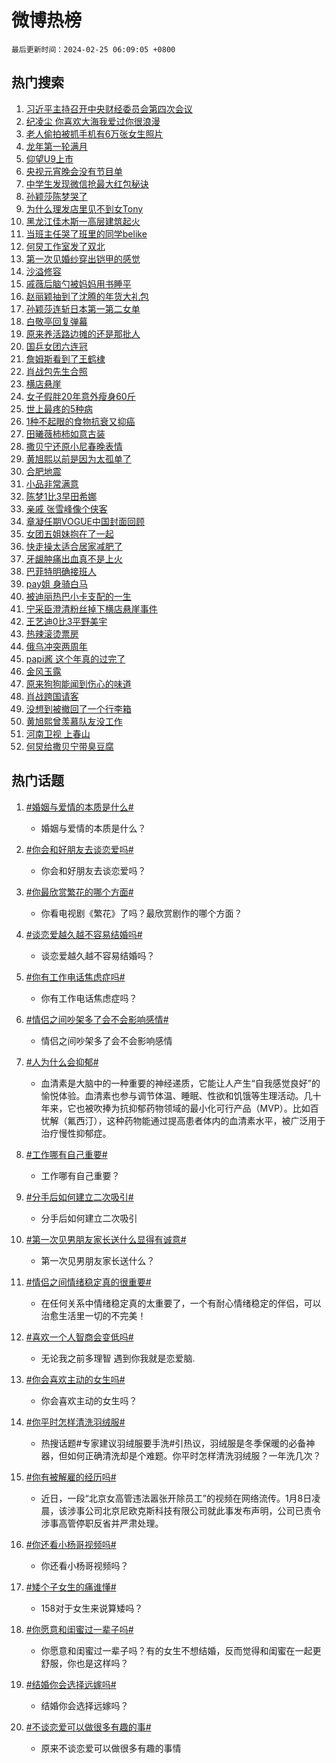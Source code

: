 # 微博热榜

`最后更新时间：2024-02-25 06:09:05 +0800`

## 热门搜索

1. [习近平主持召开中央财经委员会第四次会议](https://m.weibo.cn/search?containerid=100103type%3D1%26t%3D10%26q%3D%23%E4%B9%A0%E8%BF%91%E5%B9%B3%E4%B8%BB%E6%8C%81%E5%8F%AC%E5%BC%80%E4%B8%AD%E5%A4%AE%E8%B4%A2%E7%BB%8F%E5%A7%94%E5%91%98%E4%BC%9A%E7%AC%AC%E5%9B%9B%E6%AC%A1%E4%BC%9A%E8%AE%AE%23&stream_entry_id=51&isnewpage=1&extparam=seat%3D1%26c_type%3D51%26cate%3D10103%26pos%3D0%26stream_entry_id%3D51%26dgr%3D0%26filter_type%3Drealtimehot%26q%3D%2523%25E4%25B9%25A0%25E8%25BF%2591%25E5%25B9%25B3%25E4%25B8%25BB%25E6%258C%2581%25E5%258F%25AC%25E5%25BC%2580%25E4%25B8%25AD%25E5%25A4%25AE%25E8%25B4%25A2%25E7%25BB%258F%25E5%25A7%2594%25E5%2591%2598%25E4%25BC%259A%25E7%25AC%25AC%25E5%259B%259B%25E6%25AC%25A1%25E4%25BC%259A%25E8%25AE%25AE%2523%26display_time%3D1708812544%26pre_seqid%3D1708812544059016154151)
1. [纪凌尘 你喜欢大海我爱过你很浪漫](https://m.weibo.cn/search?containerid=100103type%3D1%26t%3D10%26q%3D%E7%BA%AA%E5%87%8C%E5%B0%98+%E4%BD%A0%E5%96%9C%E6%AC%A2%E5%A4%A7%E6%B5%B7%E6%88%91%E7%88%B1%E8%BF%87%E4%BD%A0%E5%BE%88%E6%B5%AA%E6%BC%AB&stream_entry_id=31&isnewpage=1&extparam=seat%3D1%26realpos%3D1%26band_rank%3D1%26dgr%3D0%26lcate%3D5001%26filter_type%3Drealtimehot%26q%3D%25E7%25BA%25AA%25E5%2587%258C%25E5%25B0%2598%2520%25E4%25BD%25A0%25E5%2596%259C%25E6%25AC%25A2%25E5%25A4%25A7%25E6%25B5%25B7%25E6%2588%2591%25E7%2588%25B1%25E8%25BF%2587%25E4%25BD%25A0%25E5%25BE%2588%25E6%25B5%25AA%25E6%25BC%25AB%26c_type%3D31%26pos%3D0%26stream_entry_id%3D31%26flag%3D2%26cate%3D5001%26display_time%3D1708812544%26pre_seqid%3D1708812544059016154151)
1. [老人偷拍被抓手机有6万张女生照片](https://m.weibo.cn/search?containerid=100103type%3D1%26t%3D10%26q%3D%23%E8%80%81%E4%BA%BA%E5%81%B7%E6%8B%8D%E8%A2%AB%E6%8A%93%E6%89%8B%E6%9C%BA%E6%9C%896%E4%B8%87%E5%BC%A0%E5%A5%B3%E7%94%9F%E7%85%A7%E7%89%87%23&stream_entry_id=31&isnewpage=1&extparam=seat%3D1%26realpos%3D2%26band_rank%3D2%26dgr%3D0%26lcate%3D5001%26filter_type%3Drealtimehot%26q%3D%2523%25E8%2580%2581%25E4%25BA%25BA%25E5%2581%25B7%25E6%258B%258D%25E8%25A2%25AB%25E6%258A%2593%25E6%2589%258B%25E6%259C%25BA%25E6%259C%25896%25E4%25B8%2587%25E5%25BC%25A0%25E5%25A5%25B3%25E7%2594%259F%25E7%2585%25A7%25E7%2589%2587%2523%26c_type%3D31%26pos%3D1%26stream_entry_id%3D31%26flag%3D2%26cate%3D5001%26display_time%3D1708812544%26pre_seqid%3D1708812544059016154151)
1. [龙年第一轮满月](https://m.weibo.cn/search?containerid=100103type%3D1%26t%3D10%26q%3D%23%E9%BE%99%E5%B9%B4%E7%AC%AC%E4%B8%80%E8%BD%AE%E6%BB%A1%E6%9C%88%23&stream_entry_id=31&isnewpage=1&extparam=seat%3D1%26realpos%3D3%26band_rank%3D3%26dgr%3D0%26lcate%3D5001%26filter_type%3Drealtimehot%26q%3D%2523%25E9%25BE%2599%25E5%25B9%25B4%25E7%25AC%25AC%25E4%25B8%2580%25E8%25BD%25AE%25E6%25BB%25A1%25E6%259C%2588%2523%26c_type%3D31%26pos%3D2%26stream_entry_id%3D31%26flag%3D0%26cate%3D5001%26display_time%3D1708812544%26pre_seqid%3D1708812544059016154151)
1. [仰望U9上市](https://m.weibo.cn/search?containerid=100103type%3D1%26t%3D10%26q%3D%23%E4%BB%B0%E6%9C%9BU9%E4%B8%8A%E5%B8%82%23&stream_entry_id=31&isnewpage=1&extparam=seat%3D1%26topic_ad%3D1%26band_rank%3D4%26is_ad_pos%3D1%26lcate%3D5001%26filter_type%3Drealtimehot%26q%3D%2523%25E4%25BB%25B0%25E6%259C%259BU9%25E4%25B8%258A%25E5%25B8%2582%2523%26c_type%3D31%26adid%3D223816%26pos%3D3%26stream_entry_id%3D31%26dgr%3D0%26cate%3D5001%26display_time%3D1708812544%26pre_seqid%3D1708812544059016154151)
1. [央视元宵晚会没有节目单](https://m.weibo.cn/search?containerid=100103type%3D1%26t%3D10%26q%3D%E5%A4%AE%E8%A7%86%E5%85%83%E5%AE%B5%E6%99%9A%E4%BC%9A%E6%B2%A1%E6%9C%89%E8%8A%82%E7%9B%AE%E5%8D%95&stream_entry_id=31&isnewpage=1&extparam=seat%3D1%26realpos%3D4%26band_rank%3D4%26dgr%3D0%26lcate%3D5001%26filter_type%3Drealtimehot%26q%3D%25E5%25A4%25AE%25E8%25A7%2586%25E5%2585%2583%25E5%25AE%25B5%25E6%2599%259A%25E4%25BC%259A%25E6%25B2%25A1%25E6%259C%2589%25E8%258A%2582%25E7%259B%25AE%25E5%258D%2595%26c_type%3D31%26pos%3D4%26stream_entry_id%3D31%26flag%3D2%26cate%3D5001%26display_time%3D1708812544%26pre_seqid%3D1708812544059016154151)
1. [中学生发现微信抢最大红包秘诀](https://m.weibo.cn/search?containerid=100103type%3D1%26t%3D10%26q%3D%23%E4%B8%AD%E5%AD%A6%E7%94%9F%E5%8F%91%E7%8E%B0%E5%BE%AE%E4%BF%A1%E6%8A%A2%E6%9C%80%E5%A4%A7%E7%BA%A2%E5%8C%85%E7%A7%98%E8%AF%80%23&stream_entry_id=31&isnewpage=1&extparam=seat%3D1%26realpos%3D5%26band_rank%3D5%26dgr%3D0%26lcate%3D5001%26filter_type%3Drealtimehot%26q%3D%2523%25E4%25B8%25AD%25E5%25AD%25A6%25E7%2594%259F%25E5%258F%2591%25E7%258E%25B0%25E5%25BE%25AE%25E4%25BF%25A1%25E6%258A%25A2%25E6%259C%2580%25E5%25A4%25A7%25E7%25BA%25A2%25E5%258C%2585%25E7%25A7%2598%25E8%25AF%2580%2523%26c_type%3D31%26pos%3D5%26stream_entry_id%3D31%26flag%3D2%26cate%3D5001%26display_time%3D1708812544%26pre_seqid%3D1708812544059016154151)
1. [孙颖莎陈梦哭了](https://m.weibo.cn/search?containerid=100103type%3D1%26t%3D10%26q%3D%23%E5%AD%99%E9%A2%96%E8%8E%8E%E9%99%88%E6%A2%A6%E5%93%AD%E4%BA%86%23&stream_entry_id=31&isnewpage=1&extparam=seat%3D1%26realpos%3D6%26band_rank%3D6%26dgr%3D0%26lcate%3D5001%26filter_type%3Drealtimehot%26q%3D%2523%25E5%25AD%2599%25E9%25A2%2596%25E8%258E%258E%25E9%2599%2588%25E6%25A2%25A6%25E5%2593%25AD%25E4%25BA%2586%2523%26c_type%3D31%26pos%3D6%26stream_entry_id%3D31%26flag%3D16%26cate%3D5001%26display_time%3D1708812544%26pre_seqid%3D1708812544059016154151)
1. [为什么理发店里见不到女Tony](https://m.weibo.cn/search?containerid=100103type%3D1%26t%3D10%26q%3D%23%E4%B8%BA%E4%BB%80%E4%B9%88%E7%90%86%E5%8F%91%E5%BA%97%E9%87%8C%E8%A7%81%E4%B8%8D%E5%88%B0%E5%A5%B3Tony%23&stream_entry_id=31&isnewpage=1&extparam=seat%3D1%26realpos%3D7%26band_rank%3D7%26dgr%3D0%26lcate%3D5001%26filter_type%3Drealtimehot%26q%3D%2523%25E4%25B8%25BA%25E4%25BB%2580%25E4%25B9%2588%25E7%2590%2586%25E5%258F%2591%25E5%25BA%2597%25E9%2587%258C%25E8%25A7%2581%25E4%25B8%258D%25E5%2588%25B0%25E5%25A5%25B3Tony%2523%26c_type%3D31%26pos%3D7%26stream_entry_id%3D31%26flag%3D2%26cate%3D5001%26display_time%3D1708812544%26pre_seqid%3D1708812544059016154151)
1. [黑龙江佳木斯一高层建筑起火](https://m.weibo.cn/search?containerid=100103type%3D1%26t%3D10%26q%3D%23%E9%BB%91%E9%BE%99%E6%B1%9F%E4%BD%B3%E6%9C%A8%E6%96%AF%E4%B8%80%E9%AB%98%E5%B1%82%E5%BB%BA%E7%AD%91%E8%B5%B7%E7%81%AB%23&stream_entry_id=31&isnewpage=1&extparam=seat%3D1%26realpos%3D8%26band_rank%3D8%26dgr%3D0%26lcate%3D5001%26filter_type%3Drealtimehot%26q%3D%2523%25E9%25BB%2591%25E9%25BE%2599%25E6%25B1%259F%25E4%25BD%25B3%25E6%259C%25A8%25E6%2596%25AF%25E4%25B8%2580%25E9%25AB%2598%25E5%25B1%2582%25E5%25BB%25BA%25E7%25AD%2591%25E8%25B5%25B7%25E7%2581%25AB%2523%26c_type%3D31%26pos%3D8%26stream_entry_id%3D31%26flag%3D2%26cate%3D5001%26display_time%3D1708812544%26pre_seqid%3D1708812544059016154151)
1. [当班主任哭了班里的同学belike](https://m.weibo.cn/search?containerid=100103type%3D1%26t%3D10%26q%3D%E5%BD%93%E7%8F%AD%E4%B8%BB%E4%BB%BB%E5%93%AD%E4%BA%86%E7%8F%AD%E9%87%8C%E7%9A%84%E5%90%8C%E5%AD%A6belike&stream_entry_id=31&isnewpage=1&extparam=seat%3D1%26realpos%3D9%26band_rank%3D9%26dgr%3D0%26lcate%3D5001%26filter_type%3Drealtimehot%26q%3D%25E5%25BD%2593%25E7%258F%25AD%25E4%25B8%25BB%25E4%25BB%25BB%25E5%2593%25AD%25E4%25BA%2586%25E7%258F%25AD%25E9%2587%258C%25E7%259A%2584%25E5%2590%258C%25E5%25AD%25A6belike%26c_type%3D31%26pos%3D9%26stream_entry_id%3D31%26flag%3D2%26cate%3D5001%26display_time%3D1708812544%26pre_seqid%3D1708812544059016154151)
1. [何炅工作室发了双北](https://m.weibo.cn/search?containerid=100103type%3D1%26t%3D10%26q%3D%23%E4%BD%95%E7%82%85%E5%B7%A5%E4%BD%9C%E5%AE%A4%E5%8F%91%E4%BA%86%E5%8F%8C%E5%8C%97%23&stream_entry_id=31&isnewpage=1&extparam=seat%3D1%26realpos%3D10%26band_rank%3D10%26dgr%3D0%26lcate%3D5001%26filter_type%3Drealtimehot%26q%3D%2523%25E4%25BD%2595%25E7%2582%2585%25E5%25B7%25A5%25E4%25BD%259C%25E5%25AE%25A4%25E5%258F%2591%25E4%25BA%2586%25E5%258F%258C%25E5%258C%2597%2523%26c_type%3D31%26pos%3D10%26stream_entry_id%3D31%26flag%3D16%26cate%3D5001%26display_time%3D1708812544%26pre_seqid%3D1708812544059016154151)
1. [第一次见婚纱穿出铠甲的感觉](https://m.weibo.cn/search?containerid=100103type%3D1%26t%3D10%26q%3D%E7%AC%AC%E4%B8%80%E6%AC%A1%E8%A7%81%E5%A9%9A%E7%BA%B1%E7%A9%BF%E5%87%BA%E9%93%A0%E7%94%B2%E7%9A%84%E6%84%9F%E8%A7%89&stream_entry_id=31&isnewpage=1&extparam=seat%3D1%26realpos%3D11%26band_rank%3D11%26dgr%3D0%26lcate%3D5001%26filter_type%3Drealtimehot%26q%3D%25E7%25AC%25AC%25E4%25B8%2580%25E6%25AC%25A1%25E8%25A7%2581%25E5%25A9%259A%25E7%25BA%25B1%25E7%25A9%25BF%25E5%2587%25BA%25E9%2593%25A0%25E7%2594%25B2%25E7%259A%2584%25E6%2584%259F%25E8%25A7%2589%26c_type%3D31%26pos%3D11%26stream_entry_id%3D31%26flag%3D2%26cate%3D5001%26display_time%3D1708812544%26pre_seqid%3D1708812544059016154151)
1. [沙溢修容](https://m.weibo.cn/search?containerid=100103type%3D1%26t%3D10%26q%3D%23%E6%B2%99%E6%BA%A2%E4%BF%AE%E5%AE%B9%23&stream_entry_id=31&isnewpage=1&extparam=seat%3D1%26realpos%3D12%26band_rank%3D12%26dgr%3D0%26lcate%3D5001%26filter_type%3Drealtimehot%26q%3D%2523%25E6%25B2%2599%25E6%25BA%25A2%25E4%25BF%25AE%25E5%25AE%25B9%2523%26c_type%3D31%26pos%3D12%26stream_entry_id%3D31%26flag%3D2%26cate%3D5001%26display_time%3D1708812544%26pre_seqid%3D1708812544059016154151)
1. [戚薇后脑勺被妈妈用书睡平](https://m.weibo.cn/search?containerid=100103type%3D1%26t%3D10%26q%3D%23%E6%88%9A%E8%96%87%E5%90%8E%E8%84%91%E5%8B%BA%E8%A2%AB%E5%A6%88%E5%A6%88%E7%94%A8%E4%B9%A6%E7%9D%A1%E5%B9%B3%23&stream_entry_id=31&isnewpage=1&extparam=seat%3D1%26realpos%3D13%26band_rank%3D13%26dgr%3D0%26lcate%3D5001%26filter_type%3Drealtimehot%26q%3D%2523%25E6%2588%259A%25E8%2596%2587%25E5%2590%258E%25E8%2584%2591%25E5%258B%25BA%25E8%25A2%25AB%25E5%25A6%2588%25E5%25A6%2588%25E7%2594%25A8%25E4%25B9%25A6%25E7%259D%25A1%25E5%25B9%25B3%2523%26c_type%3D31%26pos%3D13%26stream_entry_id%3D31%26flag%3D2%26cate%3D5001%26display_time%3D1708812544%26pre_seqid%3D1708812544059016154151)
1. [赵丽颖抽到了沈腾的年货大礼包](https://m.weibo.cn/search?containerid=100103type%3D1%26t%3D10%26q%3D%23%E8%B5%B5%E4%B8%BD%E9%A2%96%E6%8A%BD%E5%88%B0%E4%BA%86%E6%B2%88%E8%85%BE%E7%9A%84%E5%B9%B4%E8%B4%A7%E5%A4%A7%E7%A4%BC%E5%8C%85%23&stream_entry_id=31&isnewpage=1&extparam=seat%3D1%26realpos%3D14%26band_rank%3D14%26dgr%3D0%26lcate%3D5001%26filter_type%3Drealtimehot%26q%3D%2523%25E8%25B5%25B5%25E4%25B8%25BD%25E9%25A2%2596%25E6%258A%25BD%25E5%2588%25B0%25E4%25BA%2586%25E6%25B2%2588%25E8%2585%25BE%25E7%259A%2584%25E5%25B9%25B4%25E8%25B4%25A7%25E5%25A4%25A7%25E7%25A4%25BC%25E5%258C%2585%2523%26c_type%3D31%26pos%3D14%26stream_entry_id%3D31%26flag%3D0%26cate%3D5001%26display_time%3D1708812544%26pre_seqid%3D1708812544059016154151)
1. [孙颖莎连斩日本第一第二女单](https://m.weibo.cn/search?containerid=100103type%3D1%26t%3D10%26q%3D%23%E5%AD%99%E9%A2%96%E8%8E%8E%E8%BF%9E%E6%96%A9%E6%97%A5%E6%9C%AC%E7%AC%AC%E4%B8%80%E7%AC%AC%E4%BA%8C%E5%A5%B3%E5%8D%95%23&stream_entry_id=31&isnewpage=1&extparam=seat%3D1%26realpos%3D15%26band_rank%3D15%26dgr%3D0%26lcate%3D5001%26filter_type%3Drealtimehot%26q%3D%2523%25E5%25AD%2599%25E9%25A2%2596%25E8%258E%258E%25E8%25BF%259E%25E6%2596%25A9%25E6%2597%25A5%25E6%259C%25AC%25E7%25AC%25AC%25E4%25B8%2580%25E7%25AC%25AC%25E4%25BA%258C%25E5%25A5%25B3%25E5%258D%2595%2523%26c_type%3D31%26pos%3D15%26stream_entry_id%3D31%26flag%3D0%26cate%3D5001%26display_time%3D1708812544%26pre_seqid%3D1708812544059016154151)
1. [白敬亭回复弹幕](https://m.weibo.cn/search?containerid=100103type%3D1%26t%3D10%26q%3D%23%E7%99%BD%E6%95%AC%E4%BA%AD%E5%9B%9E%E5%A4%8D%E5%BC%B9%E5%B9%95%23&stream_entry_id=31&isnewpage=1&extparam=seat%3D1%26realpos%3D16%26band_rank%3D16%26dgr%3D0%26lcate%3D5001%26filter_type%3Drealtimehot%26q%3D%2523%25E7%2599%25BD%25E6%2595%25AC%25E4%25BA%25AD%25E5%259B%259E%25E5%25A4%258D%25E5%25BC%25B9%25E5%25B9%2595%2523%26c_type%3D31%26pos%3D16%26stream_entry_id%3D31%26flag%3D0%26cate%3D5001%26display_time%3D1708812544%26pre_seqid%3D1708812544059016154151)
1. [原来养活路边摊的还是那批人](https://m.weibo.cn/search?containerid=100103type%3D1%26t%3D10%26q%3D%23%E5%8E%9F%E6%9D%A5%E5%85%BB%E6%B4%BB%E8%B7%AF%E8%BE%B9%E6%91%8A%E7%9A%84%E8%BF%98%E6%98%AF%E9%82%A3%E6%89%B9%E4%BA%BA%23&stream_entry_id=31&isnewpage=1&extparam=seat%3D1%26realpos%3D17%26band_rank%3D17%26dgr%3D0%26lcate%3D5001%26filter_type%3Drealtimehot%26q%3D%2523%25E5%258E%259F%25E6%259D%25A5%25E5%2585%25BB%25E6%25B4%25BB%25E8%25B7%25AF%25E8%25BE%25B9%25E6%2591%258A%25E7%259A%2584%25E8%25BF%2598%25E6%2598%25AF%25E9%2582%25A3%25E6%2589%25B9%25E4%25BA%25BA%2523%26c_type%3D31%26pos%3D17%26stream_entry_id%3D31%26flag%3D0%26cate%3D5001%26display_time%3D1708812544%26pre_seqid%3D1708812544059016154151)
1. [国乒女团六连冠](https://m.weibo.cn/search?containerid=100103type%3D1%26t%3D10%26q%3D%23%E5%9B%BD%E4%B9%92%E5%A5%B3%E5%9B%A2%E5%85%AD%E8%BF%9E%E5%86%A0%23&stream_entry_id=31&isnewpage=1&extparam=seat%3D1%26realpos%3D18%26band_rank%3D18%26dgr%3D0%26lcate%3D5001%26filter_type%3Drealtimehot%26q%3D%2523%25E5%259B%25BD%25E4%25B9%2592%25E5%25A5%25B3%25E5%259B%25A2%25E5%2585%25AD%25E8%25BF%259E%25E5%2586%25A0%2523%26c_type%3D31%26pos%3D18%26stream_entry_id%3D31%26flag%3D0%26cate%3D5001%26display_time%3D1708812544%26pre_seqid%3D1708812544059016154151)
1. [詹姆斯看到了王鹤棣](https://m.weibo.cn/search?containerid=100103type%3D1%26t%3D10%26q%3D%23%E8%A9%B9%E5%A7%86%E6%96%AF%E7%9C%8B%E5%88%B0%E4%BA%86%E7%8E%8B%E9%B9%A4%E6%A3%A3%23&stream_entry_id=31&isnewpage=1&extparam=seat%3D1%26realpos%3D19%26band_rank%3D19%26dgr%3D0%26lcate%3D5001%26filter_type%3Drealtimehot%26q%3D%2523%25E8%25A9%25B9%25E5%25A7%2586%25E6%2596%25AF%25E7%259C%258B%25E5%2588%25B0%25E4%25BA%2586%25E7%258E%258B%25E9%25B9%25A4%25E6%25A3%25A3%2523%26c_type%3D31%26pos%3D19%26stream_entry_id%3D31%26flag%3D0%26cate%3D5001%26display_time%3D1708812544%26pre_seqid%3D1708812544059016154151)
1. [肖战包先生合照](https://m.weibo.cn/search?containerid=100103type%3D1%26t%3D10%26q%3D%23%E8%82%96%E6%88%98%E5%8C%85%E5%85%88%E7%94%9F%E5%90%88%E7%85%A7%23&stream_entry_id=31&isnewpage=1&extparam=seat%3D1%26realpos%3D20%26band_rank%3D20%26dgr%3D0%26lcate%3D5001%26filter_type%3Drealtimehot%26q%3D%2523%25E8%2582%2596%25E6%2588%2598%25E5%258C%2585%25E5%2585%2588%25E7%2594%259F%25E5%2590%2588%25E7%2585%25A7%2523%26c_type%3D31%26pos%3D20%26stream_entry_id%3D31%26flag%3D1%26cate%3D5001%26display_time%3D1708812544%26pre_seqid%3D1708812544059016154151)
1. [横店悬崖](https://m.weibo.cn/search?containerid=100103type%3D1%26t%3D10%26q%3D%E6%A8%AA%E5%BA%97%E6%82%AC%E5%B4%96&stream_entry_id=31&isnewpage=1&extparam=seat%3D1%26realpos%3D21%26band_rank%3D21%26dgr%3D0%26lcate%3D5001%26filter_type%3Drealtimehot%26q%3D%25E6%25A8%25AA%25E5%25BA%2597%25E6%2582%25AC%25E5%25B4%2596%26c_type%3D31%26pos%3D21%26stream_entry_id%3D31%26flag%3D2%26cate%3D5001%26display_time%3D1708812544%26pre_seqid%3D1708812544059016154151)
1. [女子假胖20年意外瘦身60斤](https://m.weibo.cn/search?containerid=100103type%3D1%26t%3D10%26q%3D%23%E5%A5%B3%E5%AD%90%E5%81%87%E8%83%9620%E5%B9%B4%E6%84%8F%E5%A4%96%E7%98%A6%E8%BA%AB60%E6%96%A4%23&stream_entry_id=31&isnewpage=1&extparam=seat%3D1%26realpos%3D22%26band_rank%3D22%26dgr%3D0%26lcate%3D5001%26filter_type%3Drealtimehot%26q%3D%2523%25E5%25A5%25B3%25E5%25AD%2590%25E5%2581%2587%25E8%2583%259620%25E5%25B9%25B4%25E6%2584%258F%25E5%25A4%2596%25E7%2598%25A6%25E8%25BA%25AB60%25E6%2596%25A4%2523%26c_type%3D31%26pos%3D22%26stream_entry_id%3D31%26flag%3D0%26cate%3D5001%26display_time%3D1708812544%26pre_seqid%3D1708812544059016154151)
1. [世上最疼的5种病](https://m.weibo.cn/search?containerid=100103type%3D1%26t%3D10%26q%3D%23%E4%B8%96%E4%B8%8A%E6%9C%80%E7%96%BC%E7%9A%845%E7%A7%8D%E7%97%85%23&stream_entry_id=31&isnewpage=1&extparam=seat%3D1%26realpos%3D23%26band_rank%3D23%26dgr%3D0%26lcate%3D5001%26filter_type%3Drealtimehot%26q%3D%2523%25E4%25B8%2596%25E4%25B8%258A%25E6%259C%2580%25E7%2596%25BC%25E7%259A%25845%25E7%25A7%258D%25E7%2597%2585%2523%26c_type%3D31%26pos%3D23%26stream_entry_id%3D31%26flag%3D0%26cate%3D5001%26display_time%3D1708812544%26pre_seqid%3D1708812544059016154151)
1. [1种不起眼的食物抗衰又抑癌](https://m.weibo.cn/search?containerid=100103type%3D1%26t%3D10%26q%3D%231%E7%A7%8D%E4%B8%8D%E8%B5%B7%E7%9C%BC%E7%9A%84%E9%A3%9F%E7%89%A9%E6%8A%97%E8%A1%B0%E5%8F%88%E6%8A%91%E7%99%8C%23&stream_entry_id=31&isnewpage=1&extparam=seat%3D1%26realpos%3D24%26band_rank%3D24%26dgr%3D0%26lcate%3D5001%26filter_type%3Drealtimehot%26q%3D%25231%25E7%25A7%258D%25E4%25B8%258D%25E8%25B5%25B7%25E7%259C%25BC%25E7%259A%2584%25E9%25A3%259F%25E7%2589%25A9%25E6%258A%2597%25E8%25A1%25B0%25E5%258F%2588%25E6%258A%2591%25E7%2599%258C%2523%26c_type%3D31%26pos%3D24%26stream_entry_id%3D31%26flag%3D1%26cate%3D5001%26display_time%3D1708812544%26pre_seqid%3D1708812544059016154151)
1. [田曦薇柿柿如意古装](https://m.weibo.cn/search?containerid=100103type%3D1%26t%3D10%26q%3D%23%E7%94%B0%E6%9B%A6%E8%96%87%E6%9F%BF%E6%9F%BF%E5%A6%82%E6%84%8F%E5%8F%A4%E8%A3%85%23&stream_entry_id=31&isnewpage=1&extparam=seat%3D1%26realpos%3D25%26band_rank%3D25%26dgr%3D0%26lcate%3D5001%26filter_type%3Drealtimehot%26q%3D%2523%25E7%2594%25B0%25E6%259B%25A6%25E8%2596%2587%25E6%259F%25BF%25E6%259F%25BF%25E5%25A6%2582%25E6%2584%258F%25E5%258F%25A4%25E8%25A3%2585%2523%26c_type%3D31%26pos%3D25%26stream_entry_id%3D31%26flag%3D1%26cate%3D5001%26display_time%3D1708812544%26pre_seqid%3D1708812544059016154151)
1. [撒贝宁还原小尼春晚表情](https://m.weibo.cn/search?containerid=100103type%3D1%26t%3D10%26q%3D%23%E6%92%92%E8%B4%9D%E5%AE%81%E8%BF%98%E5%8E%9F%E5%B0%8F%E5%B0%BC%E6%98%A5%E6%99%9A%E8%A1%A8%E6%83%85%23&stream_entry_id=31&isnewpage=1&extparam=seat%3D1%26realpos%3D26%26band_rank%3D26%26dgr%3D0%26lcate%3D5001%26filter_type%3Drealtimehot%26q%3D%2523%25E6%2592%2592%25E8%25B4%259D%25E5%25AE%2581%25E8%25BF%2598%25E5%258E%259F%25E5%25B0%258F%25E5%25B0%25BC%25E6%2598%25A5%25E6%2599%259A%25E8%25A1%25A8%25E6%2583%2585%2523%26c_type%3D31%26pos%3D26%26stream_entry_id%3D31%26flag%3D1%26cate%3D5001%26display_time%3D1708812544%26pre_seqid%3D1708812544059016154151)
1. [黄旭熙以前是因为太孤单了](https://m.weibo.cn/search?containerid=100103type%3D1%26t%3D10%26q%3D%23%E9%BB%84%E6%97%AD%E7%86%99%E4%BB%A5%E5%89%8D%E6%98%AF%E5%9B%A0%E4%B8%BA%E5%A4%AA%E5%AD%A4%E5%8D%95%E4%BA%86%23&stream_entry_id=31&isnewpage=1&extparam=seat%3D1%26realpos%3D27%26band_rank%3D27%26dgr%3D0%26lcate%3D5001%26filter_type%3Drealtimehot%26q%3D%2523%25E9%25BB%2584%25E6%2597%25AD%25E7%2586%2599%25E4%25BB%25A5%25E5%2589%258D%25E6%2598%25AF%25E5%259B%25A0%25E4%25B8%25BA%25E5%25A4%25AA%25E5%25AD%25A4%25E5%258D%2595%25E4%25BA%2586%2523%26c_type%3D31%26pos%3D27%26stream_entry_id%3D31%26flag%3D0%26cate%3D5001%26display_time%3D1708812544%26pre_seqid%3D1708812544059016154151)
1. [合肥地震](https://m.weibo.cn/search?containerid=100103type%3D1%26t%3D10%26q%3D%E5%90%88%E8%82%A5%E5%9C%B0%E9%9C%87&stream_entry_id=31&isnewpage=1&extparam=seat%3D1%26realpos%3D28%26band_rank%3D28%26dgr%3D0%26lcate%3D5001%26filter_type%3Drealtimehot%26q%3D%25E5%2590%2588%25E8%2582%25A5%25E5%259C%25B0%25E9%259C%2587%26c_type%3D31%26pos%3D28%26stream_entry_id%3D31%26flag%3D0%26cate%3D5001%26display_time%3D1708812544%26pre_seqid%3D1708812544059016154151)
1. [小品非常满意](https://m.weibo.cn/search?containerid=100103type%3D1%26t%3D10%26q%3D%E5%B0%8F%E5%93%81%E9%9D%9E%E5%B8%B8%E6%BB%A1%E6%84%8F&stream_entry_id=31&isnewpage=1&extparam=seat%3D1%26realpos%3D29%26band_rank%3D29%26dgr%3D0%26lcate%3D5001%26filter_type%3Drealtimehot%26q%3D%25E5%25B0%258F%25E5%2593%2581%25E9%259D%259E%25E5%25B8%25B8%25E6%25BB%25A1%25E6%2584%258F%26c_type%3D31%26pos%3D29%26stream_entry_id%3D31%26flag%3D0%26cate%3D5001%26display_time%3D1708812544%26pre_seqid%3D1708812544059016154151)
1. [陈梦1比3早田希娜](https://m.weibo.cn/search?containerid=100103type%3D1%26t%3D10%26q%3D%23%E9%99%88%E6%A2%A61%E6%AF%943%E6%97%A9%E7%94%B0%E5%B8%8C%E5%A8%9C%23&stream_entry_id=31&isnewpage=1&extparam=seat%3D1%26realpos%3D30%26band_rank%3D30%26dgr%3D0%26lcate%3D5001%26filter_type%3Drealtimehot%26q%3D%2523%25E9%2599%2588%25E6%25A2%25A61%25E6%25AF%25943%25E6%2597%25A9%25E7%2594%25B0%25E5%25B8%258C%25E5%25A8%259C%2523%26c_type%3D31%26pos%3D30%26stream_entry_id%3D31%26flag%3D0%26cate%3D5001%26display_time%3D1708812544%26pre_seqid%3D1708812544059016154151)
1. [亲戚 张雪峰像个侠客](https://m.weibo.cn/search?containerid=100103type%3D1%26t%3D10%26q%3D%E4%BA%B2%E6%88%9A+%E5%BC%A0%E9%9B%AA%E5%B3%B0%E5%83%8F%E4%B8%AA%E4%BE%A0%E5%AE%A2&stream_entry_id=31&isnewpage=1&extparam=seat%3D1%26realpos%3D31%26band_rank%3D31%26dgr%3D0%26lcate%3D5001%26filter_type%3Drealtimehot%26q%3D%25E4%25BA%25B2%25E6%2588%259A%2520%25E5%25BC%25A0%25E9%259B%25AA%25E5%25B3%25B0%25E5%2583%258F%25E4%25B8%25AA%25E4%25BE%25A0%25E5%25AE%25A2%26c_type%3D31%26pos%3D31%26stream_entry_id%3D31%26flag%3D1%26cate%3D5001%26display_time%3D1708812544%26pre_seqid%3D1708812544059016154151)
1. [章凝任期VOGUE中国封面回顾](https://m.weibo.cn/search?containerid=100103type%3D1%26t%3D10%26q%3D%E7%AB%A0%E5%87%9D%E4%BB%BB%E6%9C%9FVOGUE%E4%B8%AD%E5%9B%BD%E5%B0%81%E9%9D%A2%E5%9B%9E%E9%A1%BE&stream_entry_id=31&isnewpage=1&extparam=seat%3D1%26realpos%3D32%26band_rank%3D32%26dgr%3D0%26lcate%3D5001%26filter_type%3Drealtimehot%26q%3D%25E7%25AB%25A0%25E5%2587%259D%25E4%25BB%25BB%25E6%259C%259FVOGUE%25E4%25B8%25AD%25E5%259B%25BD%25E5%25B0%2581%25E9%259D%25A2%25E5%259B%259E%25E9%25A1%25BE%26c_type%3D31%26pos%3D32%26stream_entry_id%3D31%26flag%3D0%26cate%3D5001%26display_time%3D1708812544%26pre_seqid%3D1708812544059016154151)
1. [女团五姐妹抱在了一起](https://m.weibo.cn/search?containerid=100103type%3D1%26t%3D10%26q%3D%23%E5%A5%B3%E5%9B%A2%E4%BA%94%E5%A7%90%E5%A6%B9%E6%8A%B1%E5%9C%A8%E4%BA%86%E4%B8%80%E8%B5%B7%23&stream_entry_id=31&isnewpage=1&extparam=seat%3D1%26realpos%3D33%26band_rank%3D33%26dgr%3D0%26lcate%3D5001%26filter_type%3Drealtimehot%26q%3D%2523%25E5%25A5%25B3%25E5%259B%25A2%25E4%25BA%2594%25E5%25A7%2590%25E5%25A6%25B9%25E6%258A%25B1%25E5%259C%25A8%25E4%25BA%2586%25E4%25B8%2580%25E8%25B5%25B7%2523%26c_type%3D31%26pos%3D33%26stream_entry_id%3D31%26flag%3D0%26cate%3D5001%26display_time%3D1708812544%26pre_seqid%3D1708812544059016154151)
1. [快走操太适合居家减肥了](https://m.weibo.cn/search?containerid=100103type%3D1%26t%3D10%26q%3D%E5%BF%AB%E8%B5%B0%E6%93%8D%E5%A4%AA%E9%80%82%E5%90%88%E5%B1%85%E5%AE%B6%E5%87%8F%E8%82%A5%E4%BA%86&stream_entry_id=31&isnewpage=1&extparam=seat%3D1%26realpos%3D34%26band_rank%3D34%26dgr%3D0%26lcate%3D5001%26filter_type%3Drealtimehot%26q%3D%25E5%25BF%25AB%25E8%25B5%25B0%25E6%2593%258D%25E5%25A4%25AA%25E9%2580%2582%25E5%2590%2588%25E5%25B1%2585%25E5%25AE%25B6%25E5%2587%258F%25E8%2582%25A5%25E4%25BA%2586%26c_type%3D31%26pos%3D34%26stream_entry_id%3D31%26flag%3D0%26cate%3D5001%26display_time%3D1708812544%26pre_seqid%3D1708812544059016154151)
1. [牙龈肿痛出血真不是上火](https://m.weibo.cn/search?containerid=100103type%3D1%26t%3D10%26q%3D%23%E7%89%99%E9%BE%88%E8%82%BF%E7%97%9B%E5%87%BA%E8%A1%80%E7%9C%9F%E4%B8%8D%E6%98%AF%E4%B8%8A%E7%81%AB%23&stream_entry_id=31&isnewpage=1&extparam=seat%3D1%26realpos%3D35%26band_rank%3D35%26dgr%3D0%26lcate%3D5001%26filter_type%3Drealtimehot%26q%3D%2523%25E7%2589%2599%25E9%25BE%2588%25E8%2582%25BF%25E7%2597%259B%25E5%2587%25BA%25E8%25A1%2580%25E7%259C%259F%25E4%25B8%258D%25E6%2598%25AF%25E4%25B8%258A%25E7%2581%25AB%2523%26c_type%3D31%26pos%3D35%26stream_entry_id%3D31%26flag%3D0%26cate%3D5001%26display_time%3D1708812544%26pre_seqid%3D1708812544059016154151)
1. [巴菲特明确接班人](https://m.weibo.cn/search?containerid=100103type%3D1%26t%3D10%26q%3D%23%E5%B7%B4%E8%8F%B2%E7%89%B9%E6%98%8E%E7%A1%AE%E6%8E%A5%E7%8F%AD%E4%BA%BA%23&stream_entry_id=31&isnewpage=1&extparam=seat%3D1%26realpos%3D36%26band_rank%3D36%26dgr%3D0%26lcate%3D5001%26filter_type%3Drealtimehot%26q%3D%2523%25E5%25B7%25B4%25E8%258F%25B2%25E7%2589%25B9%25E6%2598%258E%25E7%25A1%25AE%25E6%258E%25A5%25E7%258F%25AD%25E4%25BA%25BA%2523%26c_type%3D31%26pos%3D36%26stream_entry_id%3D31%26flag%3D1%26cate%3D5001%26display_time%3D1708812544%26pre_seqid%3D1708812544059016154151)
1. [pay姐 身骑白马](https://m.weibo.cn/search?containerid=100103type%3D1%26t%3D10%26q%3Dpay%E5%A7%90+%E8%BA%AB%E9%AA%91%E7%99%BD%E9%A9%AC&stream_entry_id=31&isnewpage=1&extparam=seat%3D1%26realpos%3D37%26band_rank%3D37%26dgr%3D0%26lcate%3D5001%26filter_type%3Drealtimehot%26q%3Dpay%25E5%25A7%2590%2520%25E8%25BA%25AB%25E9%25AA%2591%25E7%2599%25BD%25E9%25A9%25AC%26c_type%3D31%26pos%3D37%26stream_entry_id%3D31%26flag%3D0%26cate%3D5001%26display_time%3D1708812544%26pre_seqid%3D1708812544059016154151)
1. [被迪丽热巴小卡支配的一生](https://m.weibo.cn/search?containerid=100103type%3D1%26t%3D10%26q%3D%23%E8%A2%AB%E8%BF%AA%E4%B8%BD%E7%83%AD%E5%B7%B4%E5%B0%8F%E5%8D%A1%E6%94%AF%E9%85%8D%E7%9A%84%E4%B8%80%E7%94%9F%23&stream_entry_id=31&isnewpage=1&extparam=seat%3D1%26realpos%3D38%26band_rank%3D38%26dgr%3D0%26lcate%3D5001%26filter_type%3Drealtimehot%26q%3D%2523%25E8%25A2%25AB%25E8%25BF%25AA%25E4%25B8%25BD%25E7%2583%25AD%25E5%25B7%25B4%25E5%25B0%258F%25E5%258D%25A1%25E6%2594%25AF%25E9%2585%258D%25E7%259A%2584%25E4%25B8%2580%25E7%2594%259F%2523%26c_type%3D31%26pos%3D38%26stream_entry_id%3D31%26flag%3D0%26cate%3D5001%26display_time%3D1708812544%26pre_seqid%3D1708812544059016154151)
1. [宁采臣澄清粉丝掉下横店悬崖事件](https://m.weibo.cn/search?containerid=100103type%3D1%26t%3D10%26q%3D%23%E5%AE%81%E9%87%87%E8%87%A3%E6%BE%84%E6%B8%85%E7%B2%89%E4%B8%9D%E6%8E%89%E4%B8%8B%E6%A8%AA%E5%BA%97%E6%82%AC%E5%B4%96%E4%BA%8B%E4%BB%B6%23&stream_entry_id=31&isnewpage=1&extparam=seat%3D1%26realpos%3D39%26band_rank%3D39%26dgr%3D0%26lcate%3D5001%26filter_type%3Drealtimehot%26q%3D%2523%25E5%25AE%2581%25E9%2587%2587%25E8%2587%25A3%25E6%25BE%2584%25E6%25B8%2585%25E7%25B2%2589%25E4%25B8%259D%25E6%258E%2589%25E4%25B8%258B%25E6%25A8%25AA%25E5%25BA%2597%25E6%2582%25AC%25E5%25B4%2596%25E4%25BA%258B%25E4%25BB%25B6%2523%26c_type%3D31%26pos%3D39%26stream_entry_id%3D31%26flag%3D0%26cate%3D5001%26display_time%3D1708812544%26pre_seqid%3D1708812544059016154151)
1. [王艺迪0比3平野美宇](https://m.weibo.cn/search?containerid=100103type%3D1%26t%3D10%26q%3D%23%E7%8E%8B%E8%89%BA%E8%BF%AA0%E6%AF%943%E5%B9%B3%E9%87%8E%E7%BE%8E%E5%AE%87%23&stream_entry_id=31&isnewpage=1&extparam=seat%3D1%26realpos%3D40%26band_rank%3D40%26dgr%3D0%26lcate%3D5001%26filter_type%3Drealtimehot%26q%3D%2523%25E7%258E%258B%25E8%2589%25BA%25E8%25BF%25AA0%25E6%25AF%25943%25E5%25B9%25B3%25E9%2587%258E%25E7%25BE%258E%25E5%25AE%2587%2523%26c_type%3D31%26pos%3D40%26stream_entry_id%3D31%26flag%3D0%26cate%3D5001%26display_time%3D1708812544%26pre_seqid%3D1708812544059016154151)
1. [热辣滚烫票房](https://m.weibo.cn/search?containerid=100103type%3D1%26t%3D10%26q%3D%E7%83%AD%E8%BE%A3%E6%BB%9A%E7%83%AB%E7%A5%A8%E6%88%BF&stream_entry_id=31&isnewpage=1&extparam=seat%3D1%26realpos%3D41%26band_rank%3D41%26dgr%3D0%26lcate%3D5001%26filter_type%3Drealtimehot%26q%3D%25E7%2583%25AD%25E8%25BE%25A3%25E6%25BB%259A%25E7%2583%25AB%25E7%25A5%25A8%25E6%2588%25BF%26c_type%3D31%26pos%3D41%26stream_entry_id%3D31%26flag%3D0%26cate%3D5001%26display_time%3D1708812544%26pre_seqid%3D1708812544059016154151)
1. [俄乌冲突两周年](https://m.weibo.cn/search?containerid=100103type%3D1%26t%3D10%26q%3D%23%E4%BF%84%E4%B9%8C%E5%86%B2%E7%AA%81%E4%B8%A4%E5%91%A8%E5%B9%B4%23&stream_entry_id=31&isnewpage=1&extparam=seat%3D1%26realpos%3D42%26band_rank%3D42%26dgr%3D0%26lcate%3D5001%26filter_type%3Drealtimehot%26q%3D%2523%25E4%25BF%2584%25E4%25B9%258C%25E5%2586%25B2%25E7%25AA%2581%25E4%25B8%25A4%25E5%2591%25A8%25E5%25B9%25B4%2523%26c_type%3D31%26pos%3D42%26stream_entry_id%3D31%26flag%3D0%26cate%3D5001%26display_time%3D1708812544%26pre_seqid%3D1708812544059016154151)
1. [papi酱 这个年真的过完了](https://m.weibo.cn/search?containerid=100103type%3D1%26t%3D10%26q%3Dpapi%E9%85%B1+%E8%BF%99%E4%B8%AA%E5%B9%B4%E7%9C%9F%E7%9A%84%E8%BF%87%E5%AE%8C%E4%BA%86&stream_entry_id=31&isnewpage=1&extparam=seat%3D1%26realpos%3D43%26band_rank%3D43%26dgr%3D0%26lcate%3D5001%26filter_type%3Drealtimehot%26q%3Dpapi%25E9%2585%25B1%2520%25E8%25BF%2599%25E4%25B8%25AA%25E5%25B9%25B4%25E7%259C%259F%25E7%259A%2584%25E8%25BF%2587%25E5%25AE%258C%25E4%25BA%2586%26c_type%3D31%26pos%3D43%26stream_entry_id%3D31%26flag%3D0%26cate%3D5001%26display_time%3D1708812544%26pre_seqid%3D1708812544059016154151)
1. [金风玉露](https://m.weibo.cn/search?containerid=100103type%3D1%26t%3D10%26q%3D%E9%87%91%E9%A3%8E%E7%8E%89%E9%9C%B2&stream_entry_id=31&isnewpage=1&extparam=seat%3D1%26realpos%3D44%26band_rank%3D44%26dgr%3D0%26lcate%3D5001%26filter_type%3Drealtimehot%26q%3D%25E9%2587%2591%25E9%25A3%258E%25E7%258E%2589%25E9%259C%25B2%26c_type%3D31%26pos%3D44%26stream_entry_id%3D31%26flag%3D0%26cate%3D5001%26display_time%3D1708812544%26pre_seqid%3D1708812544059016154151)
1. [原来狗狗能闻到伤心的味道](https://m.weibo.cn/search?containerid=100103type%3D1%26t%3D10%26q%3D%E5%8E%9F%E6%9D%A5%E7%8B%97%E7%8B%97%E8%83%BD%E9%97%BB%E5%88%B0%E4%BC%A4%E5%BF%83%E7%9A%84%E5%91%B3%E9%81%93&stream_entry_id=31&isnewpage=1&extparam=seat%3D1%26realpos%3D45%26band_rank%3D45%26dgr%3D0%26lcate%3D5001%26filter_type%3Drealtimehot%26q%3D%25E5%258E%259F%25E6%259D%25A5%25E7%258B%2597%25E7%258B%2597%25E8%2583%25BD%25E9%2597%25BB%25E5%2588%25B0%25E4%25BC%25A4%25E5%25BF%2583%25E7%259A%2584%25E5%2591%25B3%25E9%2581%2593%26c_type%3D31%26pos%3D45%26stream_entry_id%3D31%26flag%3D0%26cate%3D5001%26display_time%3D1708812544%26pre_seqid%3D1708812544059016154151)
1. [肖战跨国请客](https://m.weibo.cn/search?containerid=100103type%3D1%26t%3D10%26q%3D%23%E8%82%96%E6%88%98%E8%B7%A8%E5%9B%BD%E8%AF%B7%E5%AE%A2%23&stream_entry_id=31&isnewpage=1&extparam=seat%3D1%26realpos%3D46%26band_rank%3D46%26dgr%3D0%26lcate%3D5001%26filter_type%3Drealtimehot%26q%3D%2523%25E8%2582%2596%25E6%2588%2598%25E8%25B7%25A8%25E5%259B%25BD%25E8%25AF%25B7%25E5%25AE%25A2%2523%26c_type%3D31%26pos%3D46%26stream_entry_id%3D31%26flag%3D0%26cate%3D5001%26display_time%3D1708812544%26pre_seqid%3D1708812544059016154151)
1. [没想到被撤回了一个行李箱](https://m.weibo.cn/search?containerid=100103type%3D1%26t%3D10%26q%3D%E6%B2%A1%E6%83%B3%E5%88%B0%E8%A2%AB%E6%92%A4%E5%9B%9E%E4%BA%86%E4%B8%80%E4%B8%AA%E8%A1%8C%E6%9D%8E%E7%AE%B1&stream_entry_id=31&isnewpage=1&extparam=seat%3D1%26realpos%3D47%26band_rank%3D47%26dgr%3D0%26lcate%3D5001%26filter_type%3Drealtimehot%26q%3D%25E6%25B2%25A1%25E6%2583%25B3%25E5%2588%25B0%25E8%25A2%25AB%25E6%2592%25A4%25E5%259B%259E%25E4%25BA%2586%25E4%25B8%2580%25E4%25B8%25AA%25E8%25A1%258C%25E6%259D%258E%25E7%25AE%25B1%26c_type%3D31%26pos%3D47%26stream_entry_id%3D31%26flag%3D0%26cate%3D5001%26display_time%3D1708812544%26pre_seqid%3D1708812544059016154151)
1. [黄旭熙曾羡慕队友没工作](https://m.weibo.cn/search?containerid=100103type%3D1%26t%3D10%26q%3D%23%E9%BB%84%E6%97%AD%E7%86%99%E6%9B%BE%E7%BE%A1%E6%85%95%E9%98%9F%E5%8F%8B%E6%B2%A1%E5%B7%A5%E4%BD%9C%23&stream_entry_id=31&isnewpage=1&extparam=seat%3D1%26realpos%3D48%26band_rank%3D48%26dgr%3D0%26lcate%3D5001%26filter_type%3Drealtimehot%26q%3D%2523%25E9%25BB%2584%25E6%2597%25AD%25E7%2586%2599%25E6%259B%25BE%25E7%25BE%25A1%25E6%2585%2595%25E9%2598%259F%25E5%258F%258B%25E6%25B2%25A1%25E5%25B7%25A5%25E4%25BD%259C%2523%26c_type%3D31%26pos%3D48%26stream_entry_id%3D31%26flag%3D0%26cate%3D5001%26display_time%3D1708812544%26pre_seqid%3D1708812544059016154151)
1. [河南卫视 上春山](https://m.weibo.cn/search?containerid=100103type%3D1%26t%3D10%26q%3D%E6%B2%B3%E5%8D%97%E5%8D%AB%E8%A7%86+%E4%B8%8A%E6%98%A5%E5%B1%B1&stream_entry_id=31&isnewpage=1&extparam=seat%3D1%26realpos%3D49%26band_rank%3D49%26dgr%3D0%26lcate%3D5001%26filter_type%3Drealtimehot%26q%3D%25E6%25B2%25B3%25E5%258D%2597%25E5%258D%25AB%25E8%25A7%2586%2520%25E4%25B8%258A%25E6%2598%25A5%25E5%25B1%25B1%26c_type%3D31%26pos%3D49%26stream_entry_id%3D31%26flag%3D0%26cate%3D5001%26display_time%3D1708812544%26pre_seqid%3D1708812544059016154151)
1. [何炅给撒贝宁带臭豆腐](https://m.weibo.cn/search?containerid=100103type%3D1%26t%3D10%26q%3D%23%E4%BD%95%E7%82%85%E7%BB%99%E6%92%92%E8%B4%9D%E5%AE%81%E5%B8%A6%E8%87%AD%E8%B1%86%E8%85%90%23&stream_entry_id=31&isnewpage=1&extparam=seat%3D1%26realpos%3D50%26band_rank%3D50%26dgr%3D0%26lcate%3D5001%26filter_type%3Drealtimehot%26q%3D%2523%25E4%25BD%2595%25E7%2582%2585%25E7%25BB%2599%25E6%2592%2592%25E8%25B4%259D%25E5%25AE%2581%25E5%25B8%25A6%25E8%2587%25AD%25E8%25B1%2586%25E8%2585%2590%2523%26c_type%3D31%26pos%3D50%26stream_entry_id%3D31%26flag%3D0%26cate%3D5001%26display_time%3D1708812544%26pre_seqid%3D1708812544059016154151)

## 热门话题

1. [#婚姻与爱情的本质是什么#](https://m.weibo.cn/search?containerid=231522type%3D1%26t%3D10%26q%3D%23%E5%A9%9A%E5%A7%BB%E4%B8%8E%E7%88%B1%E6%83%85%E7%9A%84%E6%9C%AC%E8%B4%A8%E6%98%AF%E4%BB%80%E4%B9%88%23&stream_entry_id=128&isnewpage=1&extparam=seat%3D1%26dgr%3D0%26pos%3D1-0-0%26unitid%3D1704881162756%26lcate%3D5004%26c_type%3D128%26cate%3D5004%26display_time%3D1708812545%26pre_seqid%3D1708812545375015622144)
    - 婚姻与爱情的本质是什么？

1. [#你会和好朋友去谈恋爱吗#](https://m.weibo.cn/search?containerid=231522type%3D1%26t%3D10%26q%3D%23%E4%BD%A0%E4%BC%9A%E5%92%8C%E5%A5%BD%E6%9C%8B%E5%8F%8B%E5%8E%BB%E8%B0%88%E6%81%8B%E7%88%B1%E5%90%97%23&stream_entry_id=128&isnewpage=1&extparam=seat%3D1%26dgr%3D0%26pos%3D1-0-1%26unitid%3D1704849959446%26lcate%3D5004%26c_type%3D128%26cate%3D5004%26display_time%3D1708812545%26pre_seqid%3D1708812545375015622144)
    - 你会和好朋友去谈恋爱吗？

1. [#你最欣赏繁花的哪个方面#](https://m.weibo.cn/search?containerid=231522type%3D1%26t%3D10%26q%3D%23%E4%BD%A0%E6%9C%80%E6%AC%A3%E8%B5%8F%E7%B9%81%E8%8A%B1%E7%9A%84%E5%93%AA%E4%B8%AA%E6%96%B9%E9%9D%A2%23&stream_entry_id=128&isnewpage=1&extparam=seat%3D1%26dgr%3D0%26pos%3D1-0-2%26unitid%3D1704872158127%26lcate%3D5004%26c_type%3D128%26cate%3D5004%26display_time%3D1708812545%26pre_seqid%3D1708812545375015622144)
    - 你看电视剧《繁花》了吗？最欣赏剧作的哪个方面？

1. [#谈恋爱越久越不容易结婚吗#](https://m.weibo.cn/search?containerid=231522type%3D1%26t%3D10%26q%3D%23%E8%B0%88%E6%81%8B%E7%88%B1%E8%B6%8A%E4%B9%85%E8%B6%8A%E4%B8%8D%E5%AE%B9%E6%98%93%E7%BB%93%E5%A9%9A%E5%90%97%23&stream_entry_id=128&isnewpage=1&extparam=seat%3D1%26dgr%3D0%26pos%3D1-0-3%26unitid%3D1704871559387%26lcate%3D5004%26c_type%3D128%26cate%3D5004%26display_time%3D1708812545%26pre_seqid%3D1708812545375015622144)
    - 谈恋爱越久越不容易结婚吗？

1. [#你有工作电话焦虑症吗#](https://m.weibo.cn/search?containerid=231522type%3D1%26t%3D10%26q%3D%23%E4%BD%A0%E6%9C%89%E5%B7%A5%E4%BD%9C%E7%94%B5%E8%AF%9D%E7%84%A6%E8%99%91%E7%97%87%E5%90%97%23&stream_entry_id=128&isnewpage=1&extparam=seat%3D1%26dgr%3D0%26pos%3D1-0-4%26unitid%3D1704877884678%26lcate%3D5004%26c_type%3D128%26cate%3D5004%26display_time%3D1708812545%26pre_seqid%3D1708812545375015622144)
    - 你有工作电话焦虑症吗？

1. [#情侣之间吵架多了会不会影响感情#](https://m.weibo.cn/search?containerid=231522type%3D1%26t%3D10%26q%3D%23%E6%83%85%E4%BE%A3%E4%B9%8B%E9%97%B4%E5%90%B5%E6%9E%B6%E5%A4%9A%E4%BA%86%E4%BC%9A%E4%B8%8D%E4%BC%9A%E5%BD%B1%E5%93%8D%E6%84%9F%E6%83%85%23&stream_entry_id=128&isnewpage=1&extparam=seat%3D1%26dgr%3D0%26pos%3D1-0-5%26unitid%3D1704792093809%26lcate%3D5004%26c_type%3D128%26cate%3D5004%26display_time%3D1708812545%26pre_seqid%3D1708812545375015622144)
    - 情侣之间吵架多了会不会影响感情

1. [#人为什么会抑郁#](https://m.weibo.cn/search?containerid=231522type%3D1%26t%3D10%26q%3D%23%E4%BA%BA%E4%B8%BA%E4%BB%80%E4%B9%88%E4%BC%9A%E6%8A%91%E9%83%81%23&stream_entry_id=128&isnewpage=1&extparam=seat%3D1%26dgr%3D0%26pos%3D1-0-6%26unitid%3D1704881163792%26lcate%3D5004%26c_type%3D128%26cate%3D5004%26display_time%3D1708812545%26pre_seqid%3D1708812545375015622144)
    - 血清素是大脑中的一种重要的神经递质，它能让人产生“自我感觉良好”的愉悦体验。血清素也参与调节体温、睡眠、性欲和饥饿等生理活动。几十年来，它也被吹捧为抗抑郁药物领域的最小化可行产品（MVP）。比如百忧解（氟西汀），这种药物能通过提高患者体内的血清素水平，被广泛用于治疗慢性抑郁症。

1. [#工作哪有自己重要#](https://m.weibo.cn/search?containerid=231522type%3D1%26t%3D10%26q%3D%23%E5%B7%A5%E4%BD%9C%E5%93%AA%E6%9C%89%E8%87%AA%E5%B7%B1%E9%87%8D%E8%A6%81%23&stream_entry_id=128&isnewpage=1&extparam=seat%3D1%26dgr%3D0%26pos%3D1-0-7%26unitid%3D1704949537973%26lcate%3D5004%26c_type%3D128%26cate%3D5004%26display_time%3D1708812545%26pre_seqid%3D1708812545375015622144)
    - 工作哪有自己重要？

1. [#分手后如何建立二次吸引#](https://m.weibo.cn/search?containerid=231522type%3D1%26t%3D10%26q%3D%23%E5%88%86%E6%89%8B%E5%90%8E%E5%A6%82%E4%BD%95%E5%BB%BA%E7%AB%8B%E4%BA%8C%E6%AC%A1%E5%90%B8%E5%BC%95%23&stream_entry_id=128&isnewpage=1&extparam=seat%3D1%26dgr%3D0%26pos%3D1-0-8%26unitid%3D1704870666886%26lcate%3D5004%26c_type%3D128%26cate%3D5004%26display_time%3D1708812545%26pre_seqid%3D1708812545375015622144)
    - 分手后如何建立二次吸引

1. [#第一次见男朋友家长送什么显得有诚意#](https://m.weibo.cn/search?containerid=231522type%3D1%26t%3D10%26q%3D%23%E7%AC%AC%E4%B8%80%E6%AC%A1%E8%A7%81%E7%94%B7%E6%9C%8B%E5%8F%8B%E5%AE%B6%E9%95%BF%E9%80%81%E4%BB%80%E4%B9%88%E6%98%BE%E5%BE%97%E6%9C%89%E8%AF%9A%E6%84%8F%23&stream_entry_id=128&isnewpage=1&extparam=seat%3D1%26dgr%3D0%26pos%3D1-0-9%26unitid%3D1704946836507%26lcate%3D5004%26c_type%3D128%26cate%3D5004%26display_time%3D1708812545%26pre_seqid%3D1708812545375015622144)
    - 第一次见男朋友家长送什么？

1. [#情侣之间情绪稳定真的很重要#](https://m.weibo.cn/search?containerid=231522type%3D1%26t%3D10%26q%3D%23%E6%83%85%E4%BE%A3%E4%B9%8B%E9%97%B4%E6%83%85%E7%BB%AA%E7%A8%B3%E5%AE%9A%E7%9C%9F%E7%9A%84%E5%BE%88%E9%87%8D%E8%A6%81%23&stream_entry_id=128&isnewpage=1&extparam=seat%3D1%26dgr%3D0%26pos%3D1-0-10%26unitid%3D1704779493657%26lcate%3D5004%26c_type%3D128%26cate%3D5004%26display_time%3D1708812545%26pre_seqid%3D1708812545375015622144)
    - 在任何关系中情绪稳定真的太重要了，一个有耐心情绪稳定的伴侣，可以治愈生活里一切的不完美！

1. [#喜欢一个人智商会变低吗#](https://m.weibo.cn/search?containerid=231522type%3D1%26t%3D10%26q%3D%23%E5%96%9C%E6%AC%A2%E4%B8%80%E4%B8%AA%E4%BA%BA%E6%99%BA%E5%95%86%E4%BC%9A%E5%8F%98%E4%BD%8E%E5%90%97%23&stream_entry_id=128&isnewpage=1&extparam=seat%3D1%26dgr%3D0%26pos%3D1-0-11%26unitid%3D1704783068038%26lcate%3D5004%26c_type%3D128%26cate%3D5004%26display_time%3D1708812545%26pre_seqid%3D1708812545375015622144)
    - 无论我之前多理智  遇到你我就是恋爱脑.

1. [#你会喜欢主动的女生吗#](https://m.weibo.cn/search?containerid=231522type%3D1%26t%3D10%26q%3D%23%E4%BD%A0%E4%BC%9A%E5%96%9C%E6%AC%A2%E4%B8%BB%E5%8A%A8%E7%9A%84%E5%A5%B3%E7%94%9F%E5%90%97%23&stream_entry_id=128&isnewpage=1&extparam=seat%3D1%26dgr%3D0%26pos%3D1-0-12%26unitid%3D1704786077236%26lcate%3D5004%26c_type%3D128%26cate%3D5004%26display_time%3D1708812545%26pre_seqid%3D1708812545375015622144)
    - 你会喜欢主动的女生吗？

1. [#你平时怎样清洗羽绒服#](https://m.weibo.cn/search?containerid=231522type%3D1%26t%3D10%26q%3D%23%E4%BD%A0%E5%B9%B3%E6%97%B6%E6%80%8E%E6%A0%B7%E6%B8%85%E6%B4%97%E7%BE%BD%E7%BB%92%E6%9C%8D%23&stream_entry_id=128&isnewpage=1&extparam=seat%3D1%26dgr%3D0%26pos%3D1-0-13%26unitid%3D1704789081364%26lcate%3D5004%26c_type%3D128%26cate%3D5004%26display_time%3D1708812545%26pre_seqid%3D1708812545375015622144)
    - 热搜话题#专家建议羽绒服要手洗#引热议，羽绒服是冬季保暖的必备神器，但如何正确清洗却是个难题。你平时怎样清洗羽绒服？一年洗几次？

1. [#你有被解雇的经历吗#](https://m.weibo.cn/search?containerid=231522type%3D1%26t%3D10%26q%3D%23%E4%BD%A0%E6%9C%89%E8%A2%AB%E8%A7%A3%E9%9B%87%E7%9A%84%E7%BB%8F%E5%8E%86%E5%90%97%23&stream_entry_id=128&isnewpage=1&extparam=seat%3D1%26dgr%3D0%26pos%3D1-0-14%26unitid%3D1704794482090%26lcate%3D5004%26c_type%3D128%26cate%3D5004%26display_time%3D1708812545%26pre_seqid%3D1708812545375015622144)
    - 近日，一段“北京女高管违法嚣张开除员工”的视频在网络流传。1月8日凌晨，该涉事公司北京尼欧克斯科技有限公司就此事发布声明，公司已责令涉事高管停职反省并严肃处理。

1. [#你还看小杨哥视频吗#](https://m.weibo.cn/search?containerid=231522type%3D1%26t%3D10%26q%3D%23%E4%BD%A0%E8%BF%98%E7%9C%8B%E5%B0%8F%E6%9D%A8%E5%93%A5%E8%A7%86%E9%A2%91%E5%90%97%23&stream_entry_id=128&isnewpage=1&extparam=seat%3D1%26dgr%3D0%26pos%3D1-0-15%26unitid%3D1704797193944%26lcate%3D5004%26c_type%3D128%26cate%3D5004%26display_time%3D1708812545%26pre_seqid%3D1708812545375015622144)
    - 你还看小杨哥视频吗？

1. [#矮个子女生的痛谁懂#](https://m.weibo.cn/search?containerid=231522type%3D1%26t%3D10%26q%3D%23%E7%9F%AE%E4%B8%AA%E5%AD%90%E5%A5%B3%E7%94%9F%E7%9A%84%E7%97%9B%E8%B0%81%E6%87%82%23&stream_entry_id=128&isnewpage=1&extparam=seat%3D1%26dgr%3D0%26pos%3D1-0-16%26unitid%3D1704804675994%26lcate%3D5004%26c_type%3D128%26cate%3D5004%26display_time%3D1708812545%26pre_seqid%3D1708812545375015622144)
    - 158对于女生来说算矮吗？

1. [#你愿意和闺蜜过一辈子吗#](https://m.weibo.cn/search?containerid=231522type%3D1%26t%3D10%26q%3D%23%E4%BD%A0%E6%84%BF%E6%84%8F%E5%92%8C%E9%97%BA%E8%9C%9C%E8%BF%87%E4%B8%80%E8%BE%88%E5%AD%90%E5%90%97%23&stream_entry_id=128&isnewpage=1&extparam=seat%3D1%26dgr%3D0%26pos%3D1-0-17%26unitid%3D1704875757520%26lcate%3D5004%26c_type%3D128%26cate%3D5004%26display_time%3D1708812545%26pre_seqid%3D1708812545375015622144)
    - 你愿意和闺蜜过一辈子吗？有的女生不想结婚，反而觉得和闺蜜在一起更舒服，你也是这样吗？

1. [#结婚你会选择远嫁吗#](https://m.weibo.cn/search?containerid=231522type%3D1%26t%3D10%26q%3D%23%E7%BB%93%E5%A9%9A%E4%BD%A0%E4%BC%9A%E9%80%89%E6%8B%A9%E8%BF%9C%E5%AB%81%E5%90%97%23&stream_entry_id=128&isnewpage=1&extparam=seat%3D1%26dgr%3D0%26pos%3D1-0-18%26unitid%3D1704870361894%26lcate%3D5004%26c_type%3D128%26cate%3D5004%26display_time%3D1708812545%26pre_seqid%3D1708812545375015622144)
    - 结婚你会选择远嫁吗？

1. [#不谈恋爱可以做很多有趣的事#](https://m.weibo.cn/search?containerid=231522type%3D1%26t%3D10%26q%3D%23%E4%B8%8D%E8%B0%88%E6%81%8B%E7%88%B1%E5%8F%AF%E4%BB%A5%E5%81%9A%E5%BE%88%E5%A4%9A%E6%9C%89%E8%B6%A3%E7%9A%84%E4%BA%8B%23&stream_entry_id=128&isnewpage=1&extparam=seat%3D1%26dgr%3D0%26pos%3D1-0-19%26unitid%3D1704865280259%26lcate%3D5004%26c_type%3D128%26cate%3D5004%26display_time%3D1708812545%26pre_seqid%3D1708812545375015622144)
    - 原来不谈恋爱可以做很多有趣的事情

